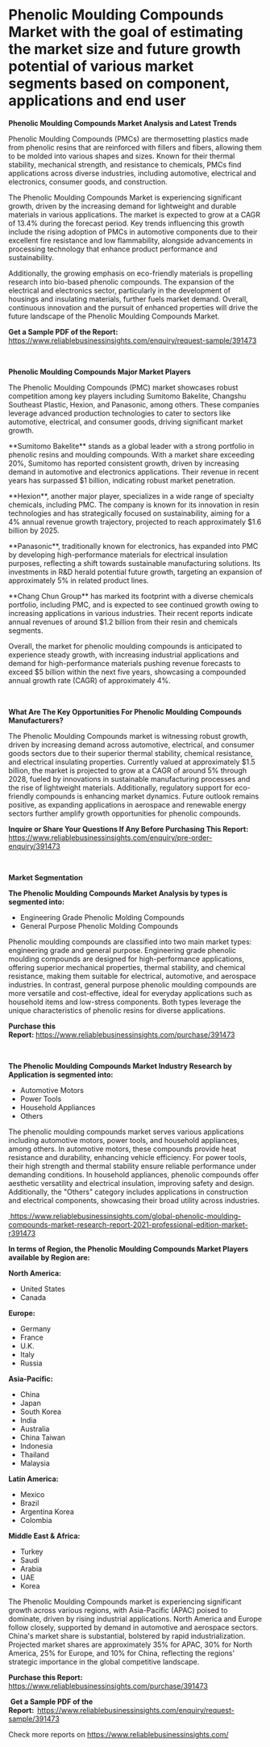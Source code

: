 <p><h1>Phenolic Moulding Compounds Market with the goal of estimating the market size and future growth potential of various market segments based on component, applications and end user</h1></p><p><strong>Phenolic Moulding Compounds Market Analysis and Latest Trends</strong></p>
<p><p>Phenolic Moulding Compounds (PMCs) are thermosetting plastics made from phenolic resins that are reinforced with fillers and fibers, allowing them to be molded into various shapes and sizes. Known for their thermal stability, mechanical strength, and resistance to chemicals, PMCs find applications across diverse industries, including automotive, electrical and electronics, consumer goods, and construction.</p><p>The Phenolic Moulding Compounds Market is experiencing significant growth, driven by the increasing demand for lightweight and durable materials in various applications. The market is expected to grow at a CAGR of 13.4% during the forecast period. Key trends influencing this growth include the rising adoption of PMCs in automotive components due to their excellent fire resistance and low flammability, alongside advancements in processing technology that enhance product performance and sustainability.</p><p>Additionally, the growing emphasis on eco-friendly materials is propelling research into bio-based phenolic compounds. The expansion of the electrical and electronics sector, particularly in the development of housings and insulating materials, further fuels market demand. Overall, continuous innovation and the pursuit of enhanced properties will drive the future landscape of the Phenolic Moulding Compounds Market.</p></p>
<p><strong>Get a Sample PDF of the Report:&nbsp;</strong> <a href="https://www.reliablebusinessinsights.com/enquiry/request-sample/391473?utm_campaign=1558&utm_medium=2&utm_source=Github&utm_content=ia&utm_term=16012025&utm_id=phenolic-moulding-compounds">https://www.reliablebusinessinsights.com/enquiry/request-sample/391473</a></p>
<p>&nbsp;</p>
<p><strong>Phenolic Moulding Compounds Major Market Players</strong></p>
<p><p>The Phenolic Moulding Compounds (PMC) market showcases robust competition among key players including Sumitomo Bakelite, Changshu Southeast Plastic, Hexion, and Panasonic, among others. These companies leverage advanced production technologies to cater to sectors like automotive, electrical, and consumer goods, driving significant market growth.</p><p>**Sumitomo Bakelite** stands as a global leader with a strong portfolio in phenolic resins and moulding compounds. With a market share exceeding 20%, Sumitomo has reported consistent growth, driven by increasing demand in automotive and electronics applications. Their revenue in recent years has surpassed $1 billion, indicating robust market penetration.</p><p>**Hexion**, another major player, specializes in a wide range of specialty chemicals, including PMC. The company is known for its innovation in resin technologies and has strategically focused on sustainability, aiming for a 4% annual revenue growth trajectory, projected to reach approximately $1.6 billion by 2025. </p><p>**Panasonic**, traditionally known for electronics, has expanded into PMC by developing high-performance materials for electrical insulation purposes, reflecting a shift towards sustainable manufacturing solutions. Its investments in R&D herald potential future growth, targeting an expansion of approximately 5% in related product lines.</p><p>**Chang Chun Group** has marked its footprint with a diverse chemicals portfolio, including PMC, and is expected to see continued growth owing to increasing applications in various industries. Their recent reports indicate annual revenues of around $1.2 billion from their resin and chemicals segments.</p><p>Overall, the market for phenolic moulding compounds is anticipated to experience steady growth, with increasing industrial applications and demand for high-performance materials pushing revenue forecasts to exceed $5 billion within the next five years, showcasing a compounded annual growth rate (CAGR) of approximately 4%.</p></p>
<p>&nbsp;</p>
<p><strong>What Are The Key Opportunities For Phenolic Moulding Compounds Manufacturers?</strong></p>
<p><p>The Phenolic Moulding Compounds market is witnessing robust growth, driven by increasing demand across automotive, electrical, and consumer goods sectors due to their superior thermal stability, chemical resistance, and electrical insulating properties. Currently valued at approximately $1.5 billion, the market is projected to grow at a CAGR of around 5% through 2028, fueled by innovations in sustainable manufacturing processes and the rise of lightweight materials. Additionally, regulatory support for eco-friendly compounds is enhancing market dynamics. Future outlook remains positive, as expanding applications in aerospace and renewable energy sectors further amplify growth opportunities for phenolic compounds.</p></p>
<p><strong>Inquire or Share Your Questions If Any Before Purchasing This Report:</strong> <a href="https://www.reliablebusinessinsights.com/enquiry/pre-order-enquiry/391473?utm_campaign=1558&utm_medium=2&utm_source=Github&utm_content=ia&utm_term=16012025&utm_id=phenolic-moulding-compounds">https://www.reliablebusinessinsights.com/enquiry/pre-order-enquiry/391473</a></p>
<p>&nbsp;</p>
<p><strong>Market Segmentation</strong></p>
<p><strong>The Phenolic Moulding Compounds Market Analysis by types is segmented into:</strong></p>
<p><ul><li>Engineering Grade Phenolic Molding Compounds</li><li>General Purpose Phenolic Molding Compounds</li></ul></p>
<p><p>Phenolic moulding compounds are classified into two main market types: engineering grade and general purpose. Engineering grade phenolic moulding compounds are designed for high-performance applications, offering superior mechanical properties, thermal stability, and chemical resistance, making them suitable for electrical, automotive, and aerospace industries. In contrast, general purpose phenolic moulding compounds are more versatile and cost-effective, ideal for everyday applications such as household items and low-stress components. Both types leverage the unique characteristics of phenolic resins for diverse applications.</p></p>
<p><strong>Purchase this Report:&nbsp;</strong><a href="https://www.reliablebusinessinsights.com/purchase/391473?utm_campaign=1558&utm_medium=2&utm_source=Github&utm_content=ia&utm_term=16012025&utm_id=phenolic-moulding-compounds">https://www.reliablebusinessinsights.com/purchase/391473</a></p>
<p>&nbsp;</p>
<p><strong>The Phenolic Moulding Compounds Market Industry Research by Application is segmented into:</strong></p>
<p><ul><li>Automotive Motors</li><li>Power Tools</li><li>Household Appliances</li><li>Others</li></ul></p>
<p><p>The phenolic moulding compounds market serves various applications including automotive motors, power tools, and household appliances, among others. In automotive motors, these compounds provide heat resistance and durability, enhancing vehicle efficiency. For power tools, their high strength and thermal stability ensure reliable performance under demanding conditions. In household appliances, phenolic compounds offer aesthetic versatility and electrical insulation, improving safety and design. Additionally, the "Others" category includes applications in construction and electrical components, showcasing their broad utility across industries.</p></p>
<p><a href="https://www.reliablebusinessinsights.com/global-phenolic-moulding-compounds-market-research-report-2021-professional-edition-market-r391473?utm_campaign=1558&utm_medium=2&utm_source=Github&utm_content=ia&utm_term=16012025&utm_id=phenolic-moulding-compounds">&nbsp;https://www.reliablebusinessinsights.com/global-phenolic-moulding-compounds-market-research-report-2021-professional-edition-market-r391473</a></p>
<p><strong>In terms of Region, the Phenolic Moulding Compounds Market Players available by Region are:</strong></p>
<p>
    <p> <strong> North America: </strong>
        <ul>
            <li>United States</li>
            <li>Canada</li>
        </ul>
        </p> 
    <p> <strong> Europe: </strong>
        <ul>
            <li>Germany</li>
            <li>France</li>
            <li>U.K.</li>
            <li>Italy</li>
            <li>Russia</li>
        </ul>
        </p> 
    <p> <strong> Asia-Pacific: </strong>
        <ul>
            <li>China</li>
            <li>Japan</li>
            <li>South Korea</li>
            <li>India</li>
            <li>Australia</li>
            <li>China Taiwan</li>
            <li>Indonesia</li>
            <li>Thailand</li>
            <li>Malaysia</li>
        </ul>
        </p> 
    <p> <strong> Latin America: </strong>
        <ul>
            <li>Mexico</li>
            <li>Brazil</li>
            <li>Argentina Korea</li>
            <li>Colombia</li>
        </ul>
        </p> 
    <p> <strong> Middle East & Africa: </strong>
        <ul>
            <li>Turkey</li>
            <li>Saudi</li>
            <li>Arabia</li>
            <li>UAE</li>
            <li>Korea</li>
        </ul>
    </p>
    </p>
<p><p>The Phenolic Moulding Compounds market is experiencing significant growth across various regions, with Asia-Pacific (APAC) poised to dominate, driven by rising industrial applications. North America and Europe follow closely, supported by demand in automotive and aerospace sectors. China's market share is substantial, bolstered by rapid industrialization. Projected market shares are approximately 35% for APAC, 30% for North America, 25% for Europe, and 10% for China, reflecting the regions' strategic importance in the global competitive landscape.</p></p>
<p><strong>Purchase this Report: </strong><a href="https://www.reliablebusinessinsights.com/purchase/391473?utm_campaign=1558&utm_medium=2&utm_source=Github&utm_content=ia&utm_term=16012025&utm_id=phenolic-moulding-compounds">https://www.reliablebusinessinsights.com/purchase/391473</a></p>
<p>&nbsp;<strong>Get a Sample PDF of the Report:&nbsp;&nbsp;</strong><a href="https://www.reliablebusinessinsights.com/enquiry/request-sample/391473?utm_campaign=1558&utm_medium=2&utm_source=Github&utm_content=ia&utm_term=16012025&utm_id=phenolic-moulding-compounds">https://www.reliablebusinessinsights.com/enquiry/request-sample/391473</a></p>
<p><strong></strong></p>
<p>Check more reports on <a href="https://www.reliablebusinessinsights.com/?utm_campaign=1558&utm_medium=2&utm_source=Github&utm_content=ia&utm_term=16012025&utm_id=phenolic-moulding-compounds">https://www.reliablebusinessinsights.com/</a></p>
